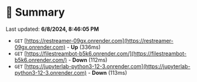 # 📖 Summary
Last updated: **6/8/2024, 8:46:05 PM**

- `GET` [https://restreamer-09gx.onrender.com](https://restreamer-09gx.onrender.com) - **Up** (336ms)
- `GET` [https://filestreambot-b5k6.onrender.com/](https://filestreambot-b5k6.onrender.com/) - **Down** (112ms)
- `GET` [https://jupyterlab-python3-12-3.onrender.com](https://jupyterlab-python3-12-3.onrender.com) - **Down** (113ms)
